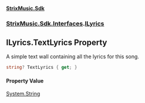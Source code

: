 #### [StrixMusic.Sdk](./index.md 'index')
### [StrixMusic.Sdk.Interfaces](./StrixMusic-Sdk-Interfaces.md 'StrixMusic.Sdk.Interfaces').[ILyrics](./StrixMusic-Sdk-Interfaces-ILyrics.md 'StrixMusic.Sdk.Interfaces.ILyrics')
## ILyrics.TextLyrics Property
A simple text wall containing all the lyrics for this song.  
```csharp
string? TextLyrics { get; }
```
#### Property Value
[System.String](https://docs.microsoft.com/en-us/dotnet/api/System.String 'System.String')  
